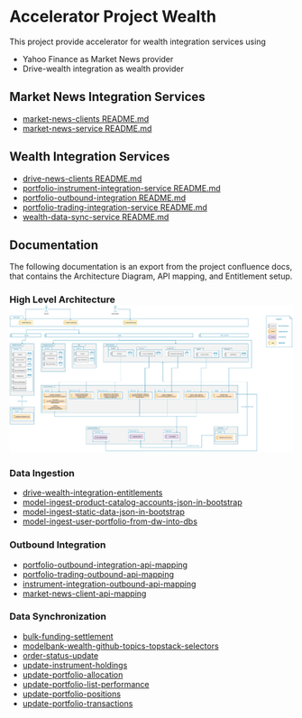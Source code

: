 # Accelerator Project Wealth

This project provide accelerator for wealth integration services using

* Yahoo Finance as Market News provider
* Drive-wealth integration as wealth provider

## Market News Integration Services

* [market-news-clients README.md](./wealth-integration-service-accelerators/market-news-clients/README.md)
* [market-news-service README.md](./wealth-integration-service-accelerators/market-news-service/README.md)

## Wealth Integration Services
  
* [drive-news-clients README.md](./wealth-integration-service-accelerators/drive-wealth-clients/README.md)
* [portfolio-instrument-integration-service README.md](./wealth-integration-service-accelerators/portfolio-instrument-integration-service/README.md)
* [portfolio-outbound-integration README.md](./wealth-integration-service-accelerators/portfolio-outbound-integration/README.md)
* [portfolio-trading-integration-service README.md](./wealth-integration-service-accelerators/portfolio-trading-integration-service/README.md)
* [wealth-data-sync-service README.md](./wealth-integration-service-accelerators/wealth-data-sync-service/README.md)

## Documentation

The following documentation is an export from the project confluence docs, that contains the Architecture Diagram, API mapping, and Entitlement setup.

### High Level Architecture![high-level-architecture](docs/high-level-architecture.png)

### Data Ingestion

* [drive-wealth-integration-entitlements](docs/drive-wealth-integration-entitlements/drive-wealth-integration-entitlements.md)
* [model-ingest-product-catalog-accounts-json-in-bootstrap](docs/model-ingest-product-catalog-accounts-json-in-bootstrap/model-ingest-product-catalog-accounts-json-in-bootstrap.md)
* [model-ingest-static-data-json-in-bootstrap](docs/model-ingest-static-data-json-in-bootstrap/model-ingest-static-data-json-in-bootstrap.md)
* [model-ingest-user-portfolio-from-dw-into-dbs](docs/model-ingest-user-portfolio-from-dw-into-dbs/model-ingest-user-portfolio-from-dw-into-dbs.md)

### Outbound Integration

* [portfolio-outbound-integration-api-mapping](docs/portfolio-outbound-integration-api-mapping/portfolio-outbound-integration-api-mapping.md)
* [portfolio-trading-outbound-api-mapping](docs/portfolio-trading-outbound-api-mapping/portfolio-trading-outbound-api-mapping.md)
* [instrument-integration-outbound-api-mapping](docs/instrument-integration-outbound-api-mapping/instrument-integration-outbound-api-mapping.md)
* [market-news-client-api-mapping](docs/market-news-client-api-mapping/market-news-client-api-mapping.md)

### Data Synchronization

* [bulk-funding-settlement](docs/bulk-funding-settlement/bulk-funding-settlement.md)
* [modelbank-wealth-github-topics-topstack-selectors](docs/modelbank-wealth-github-topics-topstack-selectors/modelbank-wealth-github-topics-topstack-selectors.md)
* [order-status-update](docs/order-status-update/order-status-update.md)
* [update-instrument-holdings](docs/update-instrument-holdings/update-instrument-holdings.md)
* [update-portfolio-allocation](docs/update-portfolio-allocation/update-portfolio-allocation.md)
* [update-portfolio-list-performance](docs/update-portfolio-list-performance/update-portfolio-list-performance.md)
* [update-portfolio-positions](docs/update-portfolio-positions/update-portfolio-positions.md)
* [update-portfolio-transactions](docs/update-portfolio-transactions/update-portfolio-transactions.md)